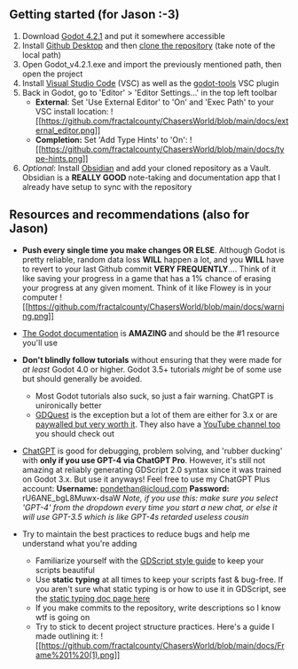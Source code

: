## Getting started (for Jason :-3)

1. Download [Godot 4.2.1](https://godotengine.org/download/windows/) and put it somewhere accessible
2. Install [Github Desktop](https://desktop.github.com/) and then [clone the repository](x-github-client://openRepo/https://github.com/fractalcounty/ChasersWorld) (take note of the local path)
3. Open Godot_v4.2.1.exe and import the previously mentioned path, then open the project
4. Install [Visual Studio Code](https://code.visualstudio.com/) (VSC) as well as the [godot-tools](https://marketplace.visualstudio.com/items?itemName=geequlim.godot-tools) VSC plugin
5. Back in Godot, go to 'Editor' > 'Editor Settings...' in the top left toolbar
	-  **External**: Set 'Use External Editor' to 'On' and 'Exec Path' to your VSC install location: ![[https://github.com/fractalcounty/ChasersWorld/blob/main/docs/external_editor.png]]
	- **Completion:** Set 'Add Type Hints' to 'On':
	![[https://github.com/fractalcounty/ChasersWorld/blob/main/docs/type-hints.png]]
6. *Optional*: Install [Obsidian](https://obsidian.md/) and add your cloned repository as a Vault. Obsidian is a **REALLY GOOD** note-taking and documentation app that I already have setup to sync with the repository
## Resources and recommendations (also for Jason)
- **Push every single time you make changes OR ELSE**. Although Godot is pretty reliable, random data loss **WILL** happen a lot, and you **WILL** have to revert to your last Github commit **VERY FREQUENTLY**.... Think of it like saving your progress in a game that has a 1% chance of erasing your progress at any given moment. Think of it like Flowey is in your computer
![[https://github.com/fractalcounty/ChasersWorld/blob/main/docs/warning.png]]

- [The Godot documentation](https://docs.godotengine.org/en/stable/index.html) is **AMAZING** and should be the #1 resource you'll use
- **Don't blindly follow tutorials** without ensuring that they were made for *at least* Godot 4.0 or higher. Godot 3.5+ tutorials *might* be of some use but should generally be avoided.
	- Most Godot tutorials also suck, so just a fair warning. ChatGPT is unironically better
	- [GDQuest](https://www.gdquest.com/tutorial/) is the exception but a lot of them are either for 3.x or are [paywalled but very worth it](https://school.gdquest.com/products/godot-4-early-access). They also have a [YouTube channel too](https://www.youtube.com/@Gdquest) you should check out
- [ChatGPT](https://chat.openai.com/) is good for debugging, problem solving, and 'rubber ducking' with **only if you use GPT-4 via ChatGPT Pro**. However, it's still not amazing at reliably generating GDScript 2.0 syntax since it was trained on Godot 3.x. But use it anyways! Feel free to use my ChatGPT Plus account:
		**Username:** pondethan@icloud.com
		**Password:** rU6ANE_bgL8Muwx-dsaW
		*Note, if you use this: make sure you select 'GPT-4' from the dropdown every time you start a new chat, or else it will use GPT-3.5 which is like GPT-4s retarded useless cousin*
- Try to maintain the best practices to reduce bugs and help me understand what you're adding
	- Familiarize yourself with the [GDScript style guide](https://docs.godotengine.org/en/stable/tutorials/scripting/gdscript/gdscript_styleguide.html) to keep your scripts beautiful
	- Use **static typing** at all times to keep your scripts fast & bug-free. If you aren't sure what static typing is or how to use it in GDScript, see the [static typing doc page here](https://docs.godotengine.org/en/stable/tutorials/scripting/gdscript/static_typing.html)
	- If you make commits to the repository, write descriptions so I know wtf is going on
	- Try to stick to decent project structure practices. Here's a guide I made outlining it:
	![[https://github.com/fractalcounty/ChasersWorld/blob/main/docs/Frame%201%20(1).png]]